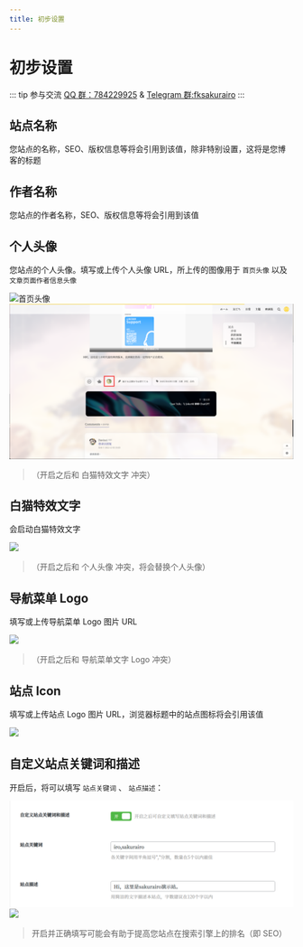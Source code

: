 ```yaml
---
title: 初步设置
---
```


# 初步设置 <Badge type="tip" text="2.6.0" />

::: tip 参与交流
[QQ 群：784229925](https://jq.qq.com/?_wv=1027&k=U5UJjRik) & [Telegram 群:fksakurairo](https://t.me/fksakurairo)
:::

## 站点名称

您站点的名称，SEO、版权信息等将会引用到该值，除非特别设置，这将是您博客的标题

## 作者名称

您站点的作者名称，SEO、版权信息等将会引用到该值

## 个人头像

您站点的个人头像。填写或上传个人头像 URL，所上传的图像用于 `首页头像` 以及 `文章页面作者信息头像`

![首页头像](https://raw.githubusercontent.com/AiYuuki/docs_site/main/docs/img/preliminary_img_hp.png)
![文章页面作者信息头像](https://raw.githubusercontent.com/AiYuuki/docs_site/main/docs/img/preliminary_img_post.png)

> （开启之后和 白猫特效文字 冲突）

## 白猫特效文字

会启动白猫特效文字

![](https://s.nmxc.ltd/sakurairo_wiki/help/sz3.png)

> （开启之后和 个人头像 冲突，将会替换个人头像）

## 导航菜单 Logo

填写或上传导航菜单 Logo 图片 URL

![](https://s.nmxc.ltd/sakurairo_wiki/help/sz4.png)

> （开启之后和 导航菜单文字 Logo 冲突）

## 站点 Icon

填写或上传站点 Logo 图片 URL，浏览器标题中的站点图标将会引用该值

![](https://s.nmxc.ltd/sakurairo_wiki/help/sz5.png)

## 自定义站点关键词和描述

开启后，将可以填写 `站点关键词` 、 `站点描述`：

![](https://raw.githubusercontent.com/AiYuuki/docs_site/main/docs/img/preliminary_desc.png)
![](https://s.nmxc.ltd/sakurairo_wiki/help/sz6.png)

> 开启并正确填写可能会有助于提高您站点在搜索引擎上的排名（即 SEO）
